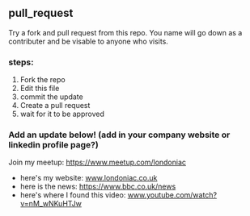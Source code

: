## pull_request
Try a fork and pull request from this repo. You name will go down as a contributer and be visable to anyone who visits.

### steps:
1) Fork the repo
2) Edit this file
3) commit the update
4) Create a pull request
5) wait for it to be approved

### Add an update below! (add in your company website or linkedin profile page?)

Join my meetup: https://www.meetup.com/londoniac

  * here's my website: www.londoniac.co.uk
  * here is the news: https://www.bbc.co.uk/news
  * here's where I found this video: www.youtube.com/watch?v=nM_wNKuHTJw

